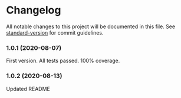 # Changelog

All notable changes to this project will be documented in this file. See [standard-version](https://github.com/conventional-changelog/standard-version) for commit guidelines.

### 1.0.1 (2020-08-07)

First version. All tests passed. 100% coverage.

### 1.0.2 (2020-08-13)

Updated README
